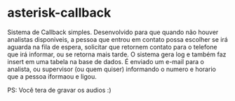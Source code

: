 # asterisk-callback
Sistema de Callback simples.
Desenvolvido para que quando não houver analistas disponiveis, a pessoa que entrou em contato possa escolher se irá aguarda na fila de espera, solicitar que retornem contato para o telefone que irá informar, ou se retorna mais tarde.
O sistema gera log e também faz insert em uma tabela na base de dados.
É enviado um e-mail para o analista, ou supervisor (ou quem quiser) informando o numero e horario que a pessoa iformaou e ligou. 

PS: Você tera de gravar os audios :)
